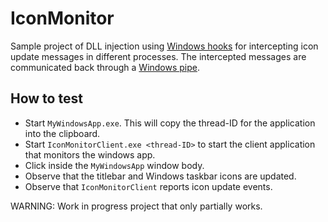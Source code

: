 # IconMonitor

Sample project of DLL injection using [Windows hooks](https://learn.microsoft.com/en-us/windows/win32/winmsg/hooks) for intercepting icon update messages in different processes. The intercepted messages are communicated back through a [Windows pipe](https://learn.microsoft.com/en-us/windows/win32/ipc/using-pipes).


## How to test
* Start `MyWindowsApp.exe`. This will copy the thread-ID for the application into the clipboard.
* Start `IconMonitorClient.exe <thread-ID>` to start the client application that monitors the windows app.
* Click inside the `MyWindowsApp` window body.
* Observe that the titlebar and Windows taskbar icons are updated.
* Observe that `IconMonitorClient` reports icon update events.

WARNING: Work in progress project that only partially works.
